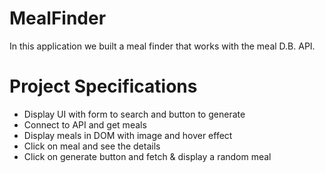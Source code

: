 # MealFinder

In this application we built a meal finder that works with the meal D.B. API.

# Project Specifications
* Display UI with form to search and button to generate
* Connect to API and get meals
* Display meals in DOM with image and hover effect
* Click on meal and see the details
* Click on generate button and fetch & display a random meal
